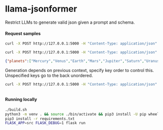 # llama-jsonformer
Restrict LLMs to generate valid json given a prompt and schema.



#### Request samples
```bash
curl -X POST http://127.0.0.1:5000 -H "Content-Type: application/json"  -d '{"schema": "{"type": "object", "properties": {"is_planet": {"type"}}}", "prompt": "Mercury "}'
```
```bash
curl -X POST http://127.0.0.1:5000 -H "Content-Type: application/json"  -d '{"schema": '"$(cat samples/planets.json)"', "prompt": "Planets of the solar system "}'
```
```json
{"planets":["Mercury","Venus","Earth","Mars","Jupiter","Saturn","Uranus","Neptune"]}
```
Generation depends on previous context, specify key order to control this. Unspecified keys go to the back unordered.
```bash
curl -X POST http://127.0.0.1:5000 -H "Content-Type: application/json"  -d '{"schema": '"$(cat samples/student.json)"', "order": ["is_student", "name", "age"], "prompt": "Hermione Granger "}'
```
```json
```



#### Running locally
```bash
./build.sh
python3 -m venv . && source ./bin/activate && pip3 install -U pip wheel
pip3 install -r requirements.txt
FLASK_APP=src FLASK_DEBUG=1 flask run
```
